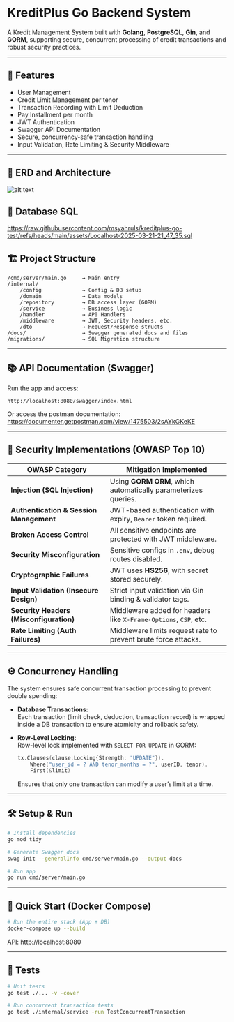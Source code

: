 # KreditPlus Go Backend System

A Kredit Management System built with **Golang**, **PostgreSQL**, **Gin**, and **GORM**, supporting secure, concurrent processing of credit transactions and robust security practices.

---

## 🚀 Features

- User Management
- Credit Limit Management per tenor
- Transaction Recording with Limit Deduction
- Pay Installment per month
- JWT Authentication
- Swagger API Documentation
- Secure, concurrency-safe transaction handling
- Input Validation, Rate Limiting & Security Middleware

---

## 📝 ERD and Architecture
![alt text](https://raw.githubusercontent.com/msyahruls/kreditplus-go-test/refs/heads/main/assets/kreditplus-test.drawio.png)

## 🐘 Database SQL
https://raw.githubusercontent.com/msyahruls/kreditplus-go-test/refs/heads/main/assets/Localhost-2025-03-21-21_47_35.sql

## 🏗️ Project Structure

```
/cmd/server/main.go     → Main entry
/internal/
    /config             → Config & DB setup
    /domain             → Data models
    /repository         → DB access layer (GORM)
    /service            → Business logic
    /handler            → API Handlers
    /middleware         → JWT, Security headers, etc.
    /dto                → Request/Response structs
/docs/                  → Swagger generated docs and files
/migrations/            → SQL Migration structure
```

---

## 📚 API Documentation (Swagger)

Run the app and access:

```
http://localhost:8080/swagger/index.html
```

Or access the postman documentation: https://documenter.getpostman.com/view/1475503/2sAYkGKeKE

---

## 🔐 Security Implementations (OWASP Top 10)

| OWASP Category                         | Mitigation Implemented                                               |
|----------------------------------------|----------------------------------------------------------------------|
| **Injection (SQL Injection)**          | Using **GORM ORM**, which automatically parameterizes queries.       |
| **Authentication & Session Management**| JWT-based authentication with expiry, `Bearer` token required.       |
| **Broken Access Control**              | All sensitive endpoints are protected with JWT middleware.           |
| **Security Misconfiguration**          | Sensitive configs in `.env`, debug routes disabled.                  |
| **Cryptographic Failures**             | JWT uses **HS256**, with secret stored securely.                     |
| **Input Validation (Insecure Design)** | Strict input validation via Gin binding & validator tags.            |
| **Security Headers (Misconfiguration)**| Middleware added for headers like `X-Frame-Options`, `CSP`, etc.     |
| **Rate Limiting (Auth Failures)**      | Middleware limits request rate to prevent brute force attacks.       |

---

## ⚙️ Concurrency Handling

The system ensures safe concurrent transaction processing to prevent double spending:

- **Database Transactions:**  
  Each transaction (limit check, deduction, transaction record) is wrapped inside a DB transaction to ensure atomicity and rollback safety.

- **Row-Level Locking:**  
  Row-level lock implemented with `SELECT FOR UPDATE` in GORM:

  ```go
  tx.Clauses(clause.Locking{Strength: "UPDATE"}).
      Where("user_id = ? AND tenor_months = ?", userID, tenor).
      First(&limit)
  ```

  Ensures that only one transaction can modify a user’s limit at a time.

<!-- - **Concurrent Batch Support:**  
  The service supports batch processing of transactions using Goroutines & WaitGroup, with DB transaction & locking mechanisms ensuring safe concurrent execution. -->

---

## 🛠️ Setup & Run

```bash
# Install dependencies
go mod tidy

# Generate Swagger docs
swag init --generalInfo cmd/server/main.go --output docs

# Run app
go run cmd/server/main.go
```

---

## 🐳 Quick Start (Docker Compose)

```bash
# Run the entire stack (App + DB)
docker-compose up --build
```
API: http://localhost:8080

---

## 🧪 Tests

```bash
# Unit tests
go test ./... -v -cover

# Run concurrent transaction tests
go test ./internal/service -run TestConcurrentTransaction
```
